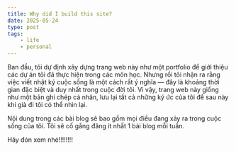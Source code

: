 ```yaml
---
title: Why did I build this site?
date: 2025-05-24
type: post
tags:
    - life
    - personal
---
```

Ban đầu, tôi dự định xây dựng trang web này như một portfolio để giới thiệu các dự án tôi đã thực hiện trong các môn học. Nhưng rồi tôi nhận ra rằng việc viết nhật ký cuộc sống là một cách rất ý nghĩa — đây là khoảng thời gian đặc biệt và duy nhất trong cuộc đời tôi. Vì vậy, trang web này giống như một bản ghi chép cá nhân, lưu lại tất cả những ký ức của tôi để sau này khi già đi tôi có thể nhìn lại.

Nội dung trong các bài blog sẽ bao gồm mọi điều đang xảy ra trong cuộc sống của tôi. Tôi sẽ cố gắng đăng ít nhất 1 bài blog mỗi tuần.

Hãy đón xem nhé!!!!!!!!

